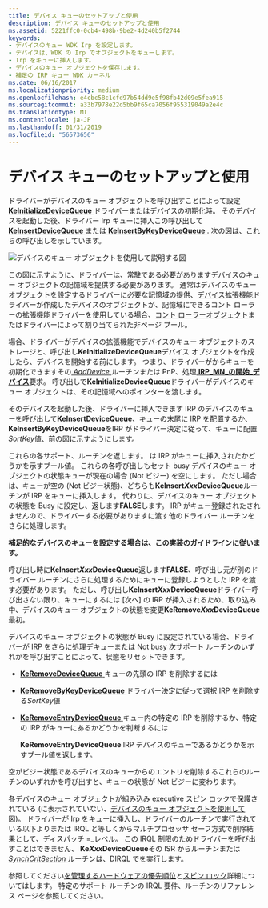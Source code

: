 ```yaml
---
title: デバイス キューのセットアップと使用
description: デバイス キューのセットアップと使用
ms.assetid: 5221ffc0-0cb4-498b-9be2-4d240b5f2744
keywords:
- デバイスのキュー WDK Irp を設定します。
- デバイスは、WDK の Irp でオブジェクトをキューします。
- Irp をキューに挿入します。
- デバイスのキュー オブジェクトを保存します。
- 補足の IRP キュー WDK カーネル
ms.date: 06/16/2017
ms.localizationpriority: medium
ms.openlocfilehash: e4cbc58c1cfd97b54dd9e5f98fb42d09e5fea915
ms.sourcegitcommit: a33b7978e22d5bb9f65ca7056f955319049a2e4c
ms.translationtype: MT
ms.contentlocale: ja-JP
ms.lasthandoff: 01/31/2019
ms.locfileid: "56573656"
---
```

# <a name="setting-up-and-using-device-queues"></a>デバイス キューのセットアップと使用





ドライバーがデバイスのキュー オブジェクトを呼び出すことによって設定[ **KeInitializeDeviceQueue** ](https://msdn.microsoft.com/library/windows/hardware/ff552126)ドライバーまたはデバイスの初期化時。 そのデバイスを起動した後、ドライバー Irp キューに挿入この呼び出して[ **KeInsertDeviceQueue** ](https://msdn.microsoft.com/library/windows/hardware/ff552180)または[ **KeInsertByKeyDeviceQueue** ](https://msdn.microsoft.com/library/windows/hardware/ff552178). 次の図は、これらの呼び出しを示しています。

![デバイスのキュー オブジェクトを使用して説明する図](images/3devqobj.png)

この図に示すように、ドライバーは、常駐である必要がありますデバイスのキュー オブジェクトの記憶域を提供する必要があります。 通常はデバイスのキュー オブジェクトを設定するドライバーに必要な記憶域の提供、[デバイス拡張機能](device-extensions.md)ドライバーが作成したデバイスのオブジェクトが、記憶域にできるコント ローラーの拡張機能ドライバーを使用している場合、[コント ローラーオブジェクト](using-controller-objects.md)またはドライバーによって割り当てられた非ページ プール。

場合、ドライバーがデバイスの拡張機能でデバイスのキュー オブジェクトのストレージと、呼び出し**KeInitializeDeviceQueue**デバイス オブジェクトを作成したら、デバイスを開始する前にします。 つまり、ドライバーがからキューを初期化できますその[ *AddDevice* ](https://msdn.microsoft.com/library/windows/hardware/ff540521)ルーチンまたは PnP、処理[ **IRP\_MN\_の開始\_デバイス**](https://msdn.microsoft.com/library/windows/hardware/ff551749)要求。 呼び出しで**KeInitializeDeviceQueue**ドライバーがデバイスのキュー オブジェクトは、その記憶域へのポインターを渡します。

そのデバイスを起動した後、ドライバーに挿入できます IRP のデバイスのキューを呼び出して**KeInsertDeviceQueue**、キューの末尾に IRP を配置するか、 **KeInsertByKeyDeviceQueue**をIRP がドライバー決定に従って、キューに配置*SortKey*値、前の図に示すようにします。

これらの各サポート、ルーチンを返します。 は IRP がキューに挿入されたかどうかを示すブール値。 これらの各呼び出しもセット busy デバイスのキュー オブジェクトの状態キューが現在の場合 (Not ビジー) を空にします。 ただし場合は、キューが空の (Not ビジー状態)、どちらも**KeInsert*Xxx*DeviceQueue**ルーチンが IRP をキューに挿入します。 代わりに、デバイスのキュー オブジェクトの状態を Busy に設定し、返します**FALSE**します。 IRP がキュー登録されたされませんので、ドライバーする必要がありますに渡す他のドライバー ルーチンをさらに処理します。

**補足的なデバイスのキューを設定する場合は、この実装のガイドラインに従います。**

呼び出し時に**KeInsert*Xxx*DeviceQueue**返します**FALSE**、呼び出し元が別のドライバー ルーチンにさらに処理するためにキューに登録しようとした IRP を渡す必要があります。
ただし、呼び出し**KeInsert*Xxx*DeviceQueue**ドライバー呼び出さない限り、キューにするには [次へ] の IRP が挿入されるため、取り込み中、デバイスのキュー オブジェクトの状態を変更**KeRemove*Xxx*DeviceQueue**最初。

デバイスのキュー オブジェクトの状態が Busy に設定されている場合、ドライバーが IRP をさらに処理デキューまたは Not busy 次サポート ルーチンのいずれかを呼び出すことによって、状態をリセットできます。

-   [**KeRemoveDeviceQueue** ](https://msdn.microsoft.com/library/windows/hardware/ff553156)キューの先頭の IRP を削除するには

-   [**KeRemoveByKeyDeviceQueue** ](https://msdn.microsoft.com/library/windows/hardware/ff553152)ドライバー決定に従って選択 IRP を削除する*SortKey*値

-   [**KeRemoveEntryDeviceQueue** ](https://msdn.microsoft.com/library/windows/hardware/ff553163)キュー内の特定の IRP を削除するか、特定の IRP がキューにあるかどうかを判断するには

    **KeRemoveEntryDeviceQueue** IRP デバイスのキューであるかどうかを示すブール値を返します。

空がビジー状態であるデバイスのキューからのエントリを削除するこれらのルーチンのいずれかを呼び出すと、キューの状態が Not ビジーに変わります。

各デバイスのキュー オブジェクトが組み込み executive スピン ロックで保護されている (に表示されていない、[デバイスのキュー オブジェクトを使用して](#ddk-setting-up-and-using-device-queues-kg)図)。 ドライバーが Irp をキューに挿入し、ドライバーのルーチンで実行されている以下よりまたは IRQL と等しくからマルチプロセッサ セーフ方式で削除結果として、ディスパッチ =\_レベル。 この IRQL 制限のためドライバーを呼び出すことはできません、 **Ke*Xxx*DeviceQueue**その ISR からルーチンまたは[ *SynchCritSection* ](https://msdn.microsoft.com/library/windows/hardware/ff563928)ルーチンは、DIRQL でを実行します。

参照してください[を管理するハードウェアの優先順位](managing-hardware-priorities.md)と[スピン ロック](spin-locks.md)詳細についてはします。 特定のサポート ルーチンの IRQL 要件、ルーチンのリファレンス ページを参照してください。

 

 




